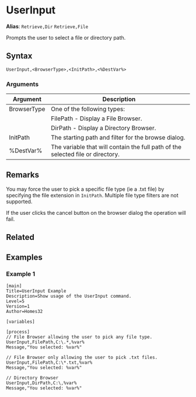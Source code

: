 # UserInput

**Alias**: `Retrieve,Dir` `Retrieve,File`

Prompts the user to select a file or directory path.

## Syntax

```pebakery
UserInput,<BrowserType>,<InitPath>,<%DestVar%>
```

### Arguments

| Argument | Description |
| --- | --- |
| BrowserType | One of the following types: |
|| FilePath - Display a File Browser. |
|| DirPath - Display a Directory Browser. |
| InitPath | The starting path and filter for the browse dialog. |
| %DestVar% | The variable that will contain the full path of the selected file or directory. |

## Remarks

You may force the user to pick a specific file type (ie a .txt file) by specifying the file extension in `InitPath`. Multiple file type filters are not supported.

If the user clicks the cancel button on the browser dialog the operation will fail.

## Related

## Examples

### Example 1

```pebakery
[main]
Title=UserInput Example
Description=Show usage of the UserInput command.
Level=5
Version=1
Author=Homes32

[variables]

[process]
// File Browser allowing the user to pick any file type.
UserInput,FilePath,C:\.*,%var%
Message,"You selected: %var%"

// File Browser only allowing the user to pick .txt files.
UserInput,FilePath,C:\*.txt,%var%
Message,"You selected: %var%"

// Directory Browser
UserInput,DirPath,C:\,%var%
Message,"You selected: %var%"
```